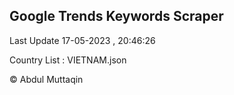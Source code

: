

## Google Trends Keywords Scraper 
 
Last Update 17-05-2023 , 20:46:26

Country List :
VIETNAM.json



© Abdul Muttaqin 

